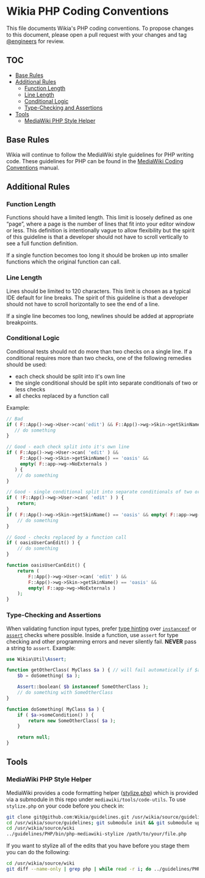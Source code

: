 # Wikia PHP Coding Conventions

This file documents Wikia's PHP coding conventions.  To propose changes to this document, please open a pull request
with your changes and tag [@engineers](https://github.com/orgs/Wikia/teams/engineers) for review.


## TOC

* [Base Rules](#base-rules)
* [Additional Rules](#additional-rules)
  * [Function Length](#function-length)
  * [Line Length](#line-length)
  * [Conditional Logic](#conditional-logic)
  * [Type-Checking and Assertions](#type-checking-and-assertions)
* [Tools](#tools)
  * [MediaWiki PHP Style Helper](#mediawiki-php-style-helper)

## Base Rules

Wikia will continue to follow the MediaWiki style guidelines for PHP writing code. These guidelines for PHP can be
found in the [MediaWiki Coding Conventions](http://www.mediawiki.org/wiki/Manual:Coding_conventions/PHP) manual.

## Additional Rules

### Function Length

Functions should have a limited length.  This limit is loosely defined as one “page”, where a page is the number
of lines that fit into your editor window or less.  This definition is intentionally vague to allow flexibility but the
spirit of this guideline is that a developer should not have to scroll vertically to see a full function definition.

If a single function becomes too long it should be broken up into smaller functions which the original function can
call.

### Line Length

Lines should be limited to 120 characters.  This limit is chosen as a typical IDE default for line breaks.  The spirit
of this guideline is that a developer should not have to scroll horizontally to see the end of a line.

If a single line becomes too long, newlines should be added at appropriate breakpoints.

### Conditional Logic

Conditional tests should not do more than two checks on a single line.  If a conditional requires more than two checks,
one of the following remedies should be used:
 
* each check should be split into it's own line
* the single conditional should be split into separate conditionals of two or less checks
* all checks replaced by a function call

Example:

```php
// Bad
if ( F::App()->wg->User->can('edit') && F::App()->wg->Skin->getSkinName() == 'oasis' && empty( F::app->wg->NoExternals ) {
   // do something
}

// Good - each check split into it's own line
if ( F::App()->wg->User->can( 'edit' ) &&
     F::App()->wg->Skin->getSkinName() == 'oasis' &&
     empty( F::app->wg->NoExternals )
   ) {
    // do something
}

// Good - single conditional split into separate conditionals of two or less checks
if ( !F::App()->wg->User->can( 'edit' ) ) {
    return;
}
if ( F::App()->wg->Skin->getSkinName() == 'oasis' && empty( F::app->wg->NoExternals ) {
    // do something
}

// Good - checks replaced by a function call
if ( oasisUserCanEdit() ) {
    // do something
}

function oasisUserCanEdit() {
    return (
        F::App()->wg->User->can( 'edit' ) &&
        F::App()->wg->Skin->getSkinName() == 'oasis' &&
        empty( F::app->wg->NoExternals )
    );
}

```

### Type-Checking and Assertions

When validating function input types, prefer [type hinting](http://php.net/manual/en/language.oop5.typehinting.php) over
[```instanceof```](http://php.net/manual/en/internals2.opcodes.instanceof.php) or [```assert```](http://php.net/manual/en/function.assert.php)
checks where possible. Inside a function, use ```assert``` for type checking and other programming errors and never
silently fail. **NEVER** pass a string to ```assert```. Example:

```php
use Wikia\Util\Assert;

function getOtherClass( MyClass $a ) { // will fail automatically if $a is not an instance of MyClass
	$b = doSomething( $a );

	Assert::boolean( $b instanceof SomeOtherClass );
	// do something with SomeOtherClass
}

function doSomething( MyClass $a ) {
	if ( $a->someCondition() ) {
		return new SomeOtherClass( $a );
	}

	return null;
}
```

## Tools

### MediaWiki PHP Style Helper

MediaWiki provides a code formatting helper ([stylize.php](https://git.wikimedia.org/blob/mediawiki%2Ftools%2Fcode-utils.git/master/stylize.php))
which is provided via a submodule in this repo under `mediawiki/tools/code-utils`. To use `stylize.php` on your code
before you check in:

```sh
git clone git@github.com:Wikia/guidelines.git /usr/wikia/source/guidelines
cd /usr/wikia/source/guidelines; git submodule init && git submodule update
cd /usr/wikia/source/wiki
../guidelines/PHP/bin/php-mediawiki-stylize /path/to/your/file.php
```

If you want to stylize all of the edits that you have before you stage them you can do the following:

```sh
cd /usr/wikia/source/wiki
git diff --name-only | grep php | while read -r i; do ../guidelines/PHP/bin/php-mediawiki-stylize “$i”; done
```
